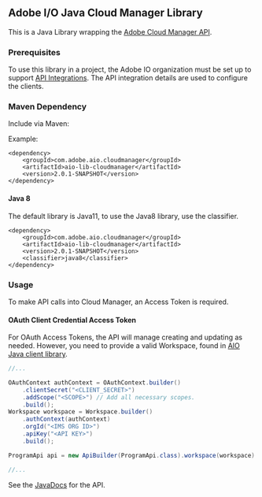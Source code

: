 ## Adobe I/O Java Cloud Manager Library

This is a Java Library wrapping the [Adobe Cloud Manager API](https://www.adobe.io/apis/experiencecloud/cloud-manager/docs.html).


### Prerequisites

To use this library in a project, the Adobe IO organization must be set up to support [API Integrations](https://www.adobe.io/apis/experiencecloud/cloud-manager/docs.html#!AdobeDocs/cloudmanager-api-docs/master/create-api-integration.md). The API integration details are used to configure the clients.

### Maven Dependency

Include via Maven:

Example:
```
<dependency>
    <groupId>com.adobe.aio.cloudmanager</groupId>
    <artifactId>aio-lib-cloudmanager</artifactId>
    <version>2.0.1-SNAPSHOT</version>
</dependency>
```

#### Java 8

The default library is Java11, to use the Java8 library, use the classifier.
```
<dependency>
    <groupId>com.adobe.aio.cloudmanager</groupId>
    <artifactId>aio-lib-cloudmanager</artifactId>
    <version>2.0.1-SNAPSHOT</version>
    <classifier>java8</classifier>
</dependency>
```

### Usage

To make API calls into Cloud Manager, an Access Token is required. 

#### OAuth Client Credential Access Token

For OAuth Access Tokens, the API will manage creating and updating as needed. However, you need to provide a valid Workspace, found in [AIO Java client library](https://opensource.adobe.com/aio-lib-java).

```java
//...

OAuthContext authContext = OAuthContext.builder()
    .clientSecret("<CLIENT_SECRET>")
    .addScope("<SCOPE>") // Add all necessary scopes.
    .build();
Workspace workspace = Workspace.builder()
    .authContext(authContext)
    .orgId("<IMS ORG ID>")
    .apiKey("<API KEY>")
    .build();

ProgramApi api = new ApiBuilder(ProgramApi.class).workspace(workspace).build();

//...
```

See the [JavaDocs](https://opensource.adobe.com/aio-lib-java-cloudmanager/apidocs/) for the API.
